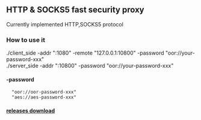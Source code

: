 ## HTTP & SOCKS5 fast security proxy
Currently implemented HTTP,SOCKS5 protocol

### How to use it
./client_side -addr ":1080" -remote "127.0.0.1:10800" -password "oor://your-password-xxx" <br>
./server_side -addr ":10800" -password "oor://your-password-xxx"
#### -password 
      "oor://oor-password-xxx"
      "aes://aes-password-xxx"
#### [releases download](https://github.com/helloh2o/hoz/releases)
